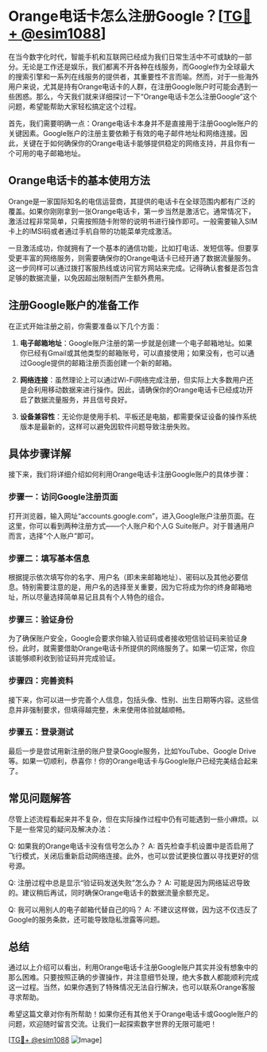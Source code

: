 # Orange电话卡怎么注册Google？[[TG💪+ @esim1088](https://t.me/s/esim1088)]

在当今数字化时代，智能手机和互联网已经成为我们日常生活中不可或缺的一部分。无论是工作还是娱乐，我们都离不开各种在线服务，而Google作为全球最大的搜索引擎和一系列在线服务的提供者，其重要性不言而喻。然而，对于一些海外用户来说，尤其是持有Orange电话卡的人群，在注册Google账户时可能会遇到一些困惑。那么，今天我们就来详细探讨一下“Orange电话卡怎么注册Google”这个问题，希望能帮助大家轻松搞定这个过程。

首先，我们需要明确一点：Orange电话卡本身并不是直接用于注册Google账户的关键因素。Google账户的注册主要依赖于有效的电子邮件地址和网络连接。因此，关键在于如何确保你的Orange电话卡能够提供稳定的网络支持，并且你有一个可用的电子邮箱地址。

## Orange电话卡的基本使用方法

Orange是一家国际知名的电信运营商，其提供的电话卡在全球范围内都有广泛的覆盖。如果你刚刚拿到一张Orange电话卡，第一步当然是激活它。通常情况下，激活过程非常简单，只需按照随卡附带的说明书进行操作即可。一般需要输入SIM卡上的IMSI码或者通过手机自带的功能菜单完成激活。

一旦激活成功，你就拥有了一个基本的通信功能，比如打电话、发短信等。但要享受更丰富的网络服务，则需要确保你的Orange电话卡已经开通了数据流量服务。这一步同样可以通过拨打客服热线或访问官方网站来完成。记得确认套餐是否包含足够的数据流量，以免因超出限制而产生额外费用。

## 注册Google账户的准备工作

在正式开始注册之前，你需要准备以下几个方面：

1. **电子邮箱地址**：Google账户注册的第一步就是创建一个电子邮箱地址。如果你已经有Gmail或其他类型的邮箱账号，可以直接使用；如果没有，也可以通过Google提供的邮箱注册页面创建一个新的邮箱。

2. **网络连接**：虽然理论上可以通过Wi-Fi网络完成注册，但实际上大多数用户还是会利用移动数据来进行操作。因此，请确保你的Orange电话卡已经成功开启了数据流量服务，并且信号良好。

3. **设备兼容性**：无论你是使用手机、平板还是电脑，都需要保证设备的操作系统版本是最新的，这样可以避免因软件问题导致注册失败。

## 具体步骤详解

接下来，我们将详细介绍如何利用Orange电话卡注册Google账户的具体步骤：

### 步骤一：访问Google注册页面

打开浏览器，输入网址“accounts.google.com”，进入Google账户注册页面。在这里，你可以看到两种注册方式——个人账户和个人G Suite账户。对于普通用户而言，选择“个人账户”即可。

### 步骤二：填写基本信息

根据提示依次填写你的名字、用户名（即未来邮箱地址）、密码以及其他必要信息。特别需要注意的是，用户名的选择至关重要，因为它将成为你的终身邮箱地址，所以尽量选择简单易记且具有个人特色的组合。

### 步骤三：验证身份

为了确保账户安全，Google会要求你输入验证码或者接收短信验证码来验证身份。此时，就需要借助Orange电话卡所提供的网络服务了。如果一切正常，你应该能够顺利收到验证码并完成验证。

### 步骤四：完善资料

接下来，你可以进一步完善个人信息，包括头像、性别、出生日期等内容。这些信息并非强制要求，但填得越完整，未来使用体验就越顺畅。

### 步骤五：登录测试

最后一步是尝试用新注册的账户登录Google服务，比如YouTube、Google Drive等。如果一切顺利，恭喜你！你的Orange电话卡与Google账户已经完美结合起来了。

## 常见问题解答

尽管上述流程看起来并不复杂，但在实际操作过程中仍有可能遇到一些小麻烦。以下是一些常见的疑问及解决办法：

Q: 如果我的Orange电话卡没有信号怎么办？
A: 首先检查手机设置中是否启用了飞行模式，关闭后重新启动网络连接。此外，也可以尝试更换位置以寻找更好的信号源。

Q: 注册过程中总是显示“验证码发送失败”怎么办？
A: 可能是因为网络延迟导致的。建议稍后再试，同时确保Orange电话卡的数据流量余额充足。

Q: 我可以用别人的电子邮箱代替自己的吗？
A: 不建议这样做，因为这不仅违反了Google的服务条款，还可能导致隐私泄露等问题。

## 总结

通过以上介绍可以看出，利用Orange电话卡注册Google账户其实并没有想象中的那么困难。只要按照正确的步骤操作，并注意细节处理，绝大多数人都能顺利完成这一过程。当然，如果你遇到了特殊情况无法自行解决，也可以联系Orange客服寻求帮助。

希望这篇文章对你有所帮助！如果你还有其他关于Orange电话卡或Google账户的问题，欢迎随时留言交流。让我们一起探索数字世界的无限可能吧！

[[TG💪+ @esim1088](https://t.me/s/esim1088) ![Image](https://i.postimg.cc/4NQfJmqS/Snipaste-2025-05-13-00-14-12.png)]